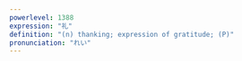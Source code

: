 ```yaml
---
powerlevel: 1388
expression: "礼"
definition: "(n) thanking; expression of gratitude; (P)"
pronunciation: "れい"
---
```

